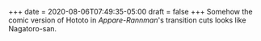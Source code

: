 +++
date = 2020-08-06T07:49:35-05:00
draft = false
+++
Somehow the comic version of Hototo in _Appare-Rannman_'s transition cuts looks like Nagatoro-san.
